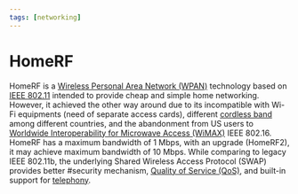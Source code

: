 ```yaml
---
tags: [networking]
---
```


# HomeRF

HomeRF is a [Wireless Personal Area Network (WPAN)](202303292149.md) technology
based on [IEEE 802.11](202303292155.md) intended to provide cheap and simple
home networking. However, it achieved the other way around due to its
incompatible with Wi-Fi equipments (need of separate access cards), different
[cordless band](202304212216.md) among different countries, and the abandonment
from US users to [Worldwide Interoperability for Microwave Access (WiMAX)](202305181312.md)
IEEE 802.16. HomeRF has a maximum bandwidth of 1 Mbps, with an upgrade
(HomeRF2), it may achieve maximum bandwidth of 10 Mbps. While comparing to
legacy IEEE 802.11b, the underlying Shared Wireless Access Protocol (SWAP)
provides better #security mechanism, [Quality of Service (QoS)](202209282057.md),
and built-in support for [telephony](202303311239.md).
